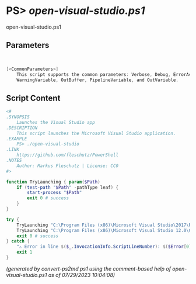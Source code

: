 PS> *open-visual-studio.ps1*
====================

open-visual-studio.ps1 


Parameters
----------
```powershell


[<CommonParameters>]
    This script supports the common parameters: Verbose, Debug, ErrorAction, ErrorVariable, WarningAction, 
    WarningVariable, OutBuffer, PipelineVariable, and OutVariable.
```

Script Content
--------------
```powershell
<#
.SYNOPSIS
	Launches the Visual Studio app
.DESCRIPTION
	This script launches the Microsoft Visual Studio application.
.EXAMPLE
	PS> ./open-visual-studio
.LINK
	https://github.com/fleschutz/PowerShell
.NOTES
	Author: Markus Fleschutz | License: CC0
#>

function TryLaunching { param($Path)
	if (test-path "$Path" -pathType leaf) {
		start-process "$Path"
		exit 0 # success
	}
}

try {
	TryLaunching "C:\Program Files (x86)\Microsoft Visual Studio\2017\Professional\Common7\IDE\devenv.exe"
	TryLaunching "C:\Program Files (x86)\Microsoft Visual Studio 12.0\Common7\IDE\devenv.exe"
	exit 0 # success
} catch {
	"⚠️ Error in line $($_.InvocationInfo.ScriptLineNumber): $($Error[0])"
	exit 1
}
```

*(generated by convert-ps2md.ps1 using the comment-based help of open-visual-studio.ps1 as of 07/29/2023 10:04:08)*
